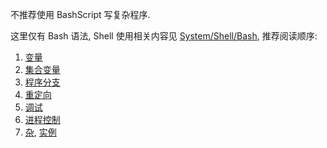 不推荐使用 BashScript 写复杂程序. 


这里仅有 Bash 语法, Shell 使用相关内容见 [System/Shell/Bash](../../System/Shell/Bash.md), 推荐阅读顺序:

1. [变量](变量.md)
2. [集合变量](集合变量.md)
3. [程序分支](程序分支.md)
4. [重定向](重定向.md)
5. [调试](调试.md)
6. [进程控制](进程控制.md)
7. [杂](杂.md), [实例](实例.md)
